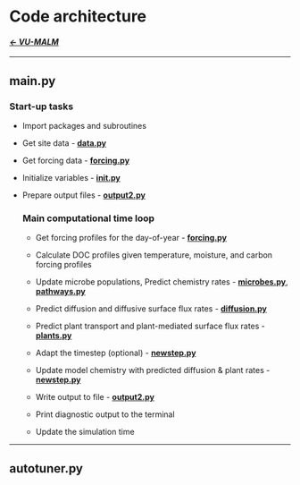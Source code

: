   # Code architecture

#### _[&larr; VU-MALM](vu_malm.md)_

---

## main.py

### Start-up tasks

- Import packages and subroutines

- Get site data - **[data.py](data.md)**

- Get forcing data - **[forcing.py](forcing.md)**

- Initialize variables - **[init.py](init.md)**

- Prepare output files - **[output2.py](output2.md)**

  ### Main computational time loop

  - Get forcing profiles for the day-of-year - **[forcing.py](forcing.md)**
    
  - Calculate DOC profiles given temperature, moisture, and carbon forcing profiles
 
  - Update microbe populations,
      Predict chemistry rates - **[microbes.py](microbes.md)**, **[pathways.py](pathways.md)**

  - Predict diffusion and diffusive surface flux rates - **[diffusion.py](diffusion.md)**
 
  - Predict plant transport and plant-mediated surface flux rates - **[plants.py](plants.md)**
 
  - Adapt the timestep (optional) - **[newstep.py](newstep.md)**
 
  - Update model chemistry with predicted diffusion & plant rates - **[newstep.py](newstep.md)**
 
  - Write output to file - **[output2.py](output2.md)**

  - Print diagnostic output to the terminal

  - Update the simulation time
 

---


## autotuner.py
